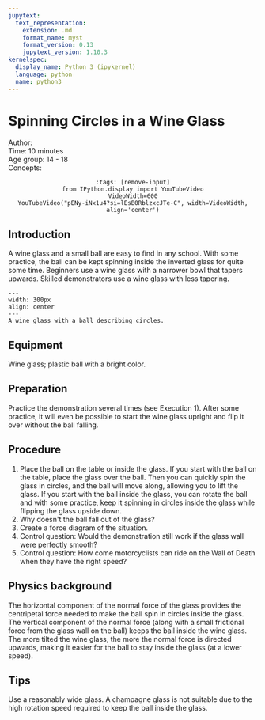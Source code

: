 ```yaml
---
jupytext:
  text_representation:
    extension: .md
    format_name: myst
    format_version: 0.13
    jupytext_version: 1.10.3
kernelspec:
  display_name: Python 3 (ipykernel)
  language: python
  name: python3
---
```


# Spinning Circles in a Wine Glass


Author:     \
Time:	  10 minutes	\
Age group:	14 - 18\
Concepts:	

<div style='text-align: center;'>

```{code-cell} ipython3
:tags: [remove-input]
from IPython.display import YouTubeVideo
VideoWidth=600
YouTubeVideo("pENy-iNx1u4?si=lEsB0RblzxcJTe-C", width=VideoWidth, align='center')
```

</div>  


## Introduction

A wine glass and a small ball are easy to find in any school. With some practice, the ball can be kept spinning inside the inverted glass for quite some time. Beginners use a wine glass with a narrower bowl that tapers upwards. Skilled demonstrators use a wine glass with less tapering.

```{figure} demo90_figure1.jpg
---
width: 300px
align: center
---
A wine glass with a ball describing circles.
```

## Equipment
Wine glass; plastic ball with a bright color.

## Preparation
Practice the demonstration several times (see Execution 1). After some practice, it will even be possible to start the wine glass upright and flip it over without the ball falling.

## Procedure

1. Place the ball on the table or inside the glass. If you start with the ball on the table, place the glass over the ball. Then you can quickly spin the glass in circles, and the ball will move along, allowing you to lift the glass. If you start with the ball inside the glass, you can rotate the ball and with some practice, keep it spinning in circles inside the glass while flipping the glass upside down.
2. Why doesn't the ball fall out of the glass?
3. Create a force diagram of the situation.
4. Control question: Would the demonstration still work if the glass wall were perfectly smooth?
5. Control question: How come motorcyclists can ride on the Wall of Death when they have the right speed?

## Physics background
The horizontal component of the normal force of the glass provides the centripetal force needed to make the ball spin in circles inside the glass. The vertical component of the normal force (along with a small frictional force from the glass wall on the ball) keeps the ball inside the wine glass. The more tilted the wine glass, the more the normal force is directed upwards, making it easier for the ball to stay inside the glass (at a lower speed).

## Tips
Use a reasonably wide glass. A champagne glass is not suitable due to the high rotation speed required to keep the ball inside the glass.